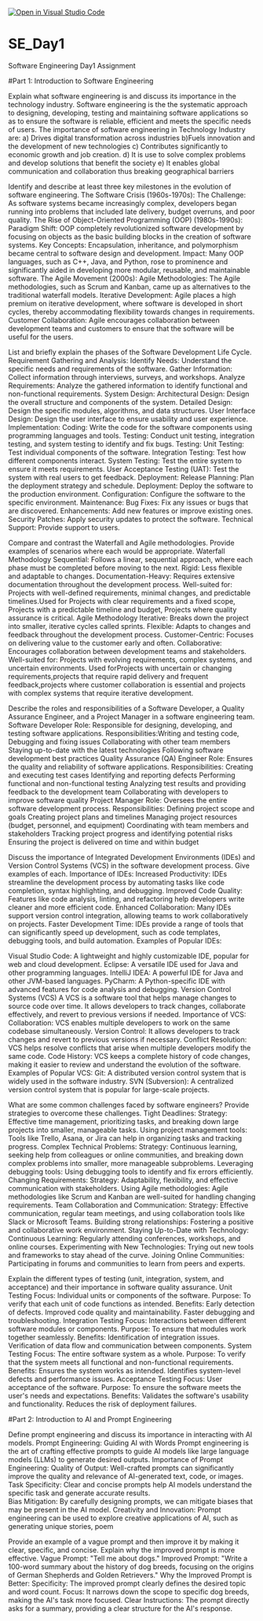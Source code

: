 [![Open in Visual Studio Code](https://classroom.github.com/assets/open-in-vscode-2e0aaae1b6195c2367325f4f02e2d04e9abb55f0b24a779b69b11b9e10269abc.svg)](https://classroom.github.com/online_ide?assignment_repo_id=16838576&assignment_repo_type=AssignmentRepo)
# SE_Day1
Software Engineering Day1 Assignment

#Part 1: Introduction to Software Engineering

Explain what software engineering is and discuss its importance in the technology industry.
Software engineering is the the systematic approach to designing, developing, testing and maintaining software applications so as to ensure the software is reliable, efficient and meets the specific needs of users. 
The importance of software engineering in Technology Industry are:
a) Drives digital transformation across industries b)Fuels innovation and the development of new technologies 
c) Contributes significantly to economic growth and job creation.
d) It is use to solve complex problems and develop solutions that benefit the society 
e) It enables global communication and collaboration thus breaking geographical barriers


Identify and describe at least three key milestones in the evolution of software engineering.
The Software Crisis (1960s-1970s): The Challenge: As software systems became increasingly complex, developers began running into problems that included late delivery, budget overruns, and poor quality.
The Rise of Object-Oriented Programming (OOP) (1980s-1990s): Paradigm Shift: OOP completely revolutionized software development by focusing on objects as the basic building blocks in the creation of software systems. Key Concepts: Encapsulation, inheritance, and polymorphism became central to software design and development. Impact: Many OOP languages, such as C++, Java, and Python, rose to prominence and significantly aided in developing more modular, reusable, and maintainable software.
The Agile Movement (2000s): Agile Methodologies: The Agile methodologies, such as Scrum and Kanban, came up as alternatives to the traditional waterfall models. Iterative Development: Agile places a high premium on iterative development, where software is developed in short cycles, thereby accommodating flexibility towards changes in requirements. Customer Collaboration: Agile encourages collaboration between development teams and customers to ensure that the software will be useful for the users.


List and briefly explain the phases of the Software Development Life Cycle.
 Requirement Gathering and Analysis: Identify Needs: Understand the specific needs and requirements of the software. Gather Information: Collect information through interviews, surveys, and workshops.
 Analyze Requirements: Analyze the gathered information to identify functional and non-functional requirements. 
 System Design: Architectural Design: Design the overall structure and components of the system. Detailed Design: Design the specific modules, algorithms, and data structures. 
 User Interface Design: Design the user interface to ensure usability and user experience.
 Implementation: Coding: Write the code for the software components using programming languages and tools.
 Testing: Conduct unit testing, integration testing, and system testing to identify and fix bugs. Testing: Unit Testing: Test individual components of the software.
 Integration Testing: Test how different components interact. System Testing: Test the entire system to ensure it meets requirements.
 User Acceptance Testing (UAT): Test the system with real users to get feedback.
 Deployment: Release Planning: Plan the deployment strategy and schedule. Deployment: Deploy the software to the production environment.
 Configuration: Configure the software to the specific environment. Maintenance: Bug Fixes: Fix any issues or bugs that are discovered. Enhancements: Add new features or improve existing ones. Security Patches: Apply security updates to protect the software. Technical Support: Provide support to users.


Compare and contrast the Waterfall and Agile methodologies. Provide examples of scenarios where each would be appropriate.
 Waterfall Methodology Sequential: Follows a linear, sequential approach, where each phase must be completed before moving to the next.   Rigid: Less flexible and adaptable to changes.   Documentation-Heavy: Requires extensive documentation throughout the development process.   Well-suited for: Projects with well-defined requirements, minimal changes, and predictable timelines.Used for Projects with clear requirements and a fixed scope, Projects with a predictable timeline and budget, Projects where quality assurance is critical.  Agile Methodology Iterative: Breaks down the project into smaller, iterative cycles called sprints.   Flexible: Adapts to changes and feedback throughout the development process.   Customer-Centric: Focuses on delivering value to the customer early and often.   Collaborative: Encourages collaboration between development teams and stakeholders.   Well-suited for: Projects with evolving requirements, complex systems, and uncertain environments.   Used forProjects with uncertain or changing requirements,projects that require rapid delivery and frequent feedback,projects where customer collaboration is essential and projects with complex systems that require iterative development.


Describe the roles and responsibilities of a Software Developer, a Quality Assurance Engineer, and a Project Manager in a software engineering team.
Software Developer Role: Responsible for designing, developing, and testing software applications. Responsibilities:Writing and testing code, Debugging and fixing issues Collaborating with other team members Staying up-to-date with the latest technologies Following software development best practices 
Quality Assurance (QA) Engineer Role: Ensures the quality and reliability of software applications. Responsibilities: Creating and executing test cases Identifying and reporting defects Performing functional and non-functional testing Analyzing test results and providing feedback to the development team Collaborating with developers to improve software quality 
Project Manager Role: Oversees the entire software development process. Responsibilities: Defining project scope and goals Creating project plans and timelines Managing project resources (budget, personnel, and equipment) Coordinating with team members and stakeholders Tracking project progress and identifying potential risks Ensuring the project is delivered on time and within budget


Discuss the importance of Integrated Development Environments (IDEs) and Version Control Systems (VCS) in the software development process. Give examples of each.
 Importance of IDEs: Increased Productivity: IDEs streamline the development process by automating tasks like code completion, syntax highlighting, and debugging. Improved Code Quality: Features like code analysis, linting, and refactoring help developers write cleaner and more efficient code. Enhanced Collaboration: Many IDEs support version control integration, allowing teams to work collaboratively on projects. Faster Development Time: IDEs provide a range of tools that can significantly speed up development, such as code templates, debugging tools, and build automation. Examples of Popular IDEs:

Visual Studio Code: A lightweight and highly customizable IDE, popular for web and cloud development. Eclipse: A versatile IDE used for Java and other programming languages. IntelliJ IDEA: A powerful IDE for Java and other JVM-based languages. PyCharm: A Python-specific IDE with advanced features for code analysis and debugging. Version Control Systems (VCS) A VCS is a software tool that helps manage changes to source code over time. It allows developers to track changes, collaborate effectively, and revert to previous versions if needed.
Importance of VCS: Collaboration: VCS enables multiple developers to work on the same codebase simultaneously. Version Control: It allows developers to track changes and revert to previous versions if necessary. Conflict Resolution: VCS helps resolve conflicts that arise when multiple developers modify the same code. Code History: VCS keeps a complete history of code changes, making it easier to review and understand the evolution of the software. Examples of Popular VCS: Git: A distributed version control system that is widely used in the software industry. SVN (Subversion): A centralized version control system that is popular for large-scale projects.

What are some common challenges faced by software engineers? Provide strategies to overcome these challenges.
Tight Deadlines: Strategy: Effective time management, prioritizing tasks, and breaking down large projects into smaller, manageable tasks. Using project management tools: Tools like Trello, Asana, or Jira can help in organizing tasks and tracking progress. Complex Technical Problems: Strategy: Continuous learning, seeking help from colleagues or online communities, and breaking down complex problems into smaller, more manageable subproblems. Leveraging debugging tools: Using debugging tools to identify and fix errors efficiently. Changing Requirements: Strategy: Adaptability, flexibility, and effective communication with stakeholders. Using Agile methodologies: Agile methodologies like Scrum and Kanban are well-suited for handling changing requirements. Team Collaboration and Communication: Strategy: Effective communication, regular team meetings, and using collaboration tools like Slack or Microsoft Teams. Building strong relationships: Fostering a positive and collaborative work environment. Staying Up-to-Date with Technology: Continuous Learning: Regularly attending conferences, workshops, and online courses. Experimenting with New Technologies: Trying out new tools and frameworks to stay ahead of the curve. Joining Online Communities: Participating in forums and communities to learn from peers and experts.


Explain the different types of testing (unit, integration, system, and acceptance) and their importance in software quality assurance.
Unit Testing Focus: Individual units or components of the software. Purpose: To verify that each unit of code functions as intended. Benefits: Early detection of defects. Improved code quality and maintainability. Faster debugging and troubleshooting.
Integration Testing Focus: Interactions between different software modules or components. Purpose: To ensure that modules work together seamlessly. Benefits: Identification of integration issues. Verification of data flow and communication between components.
System Testing Focus: The entire software system as a whole. Purpose: To verify that the system meets all functional and non-functional requirements. Benefits: Ensures the system works as intended. Identifies system-level defects and performance issues. 
Acceptance Testing Focus: User acceptance of the software. Purpose: To ensure the software meets the user's needs and expectations. Benefits: Validates the software's usability and functionality. Reduces the risk of deployment failures.

#Part 2: Introduction to AI and Prompt Engineering


Define prompt engineering and discuss its importance in interacting with AI models.
Prompt Engineering: Guiding AI with Words Prompt engineering is the art of crafting effective prompts to guide AI models like large language models (LLMs) to generate desired outputs.
Importance of Prompt Engineering: 
Quality of Output: Well-crafted prompts can significantly improve the quality and relevance of AI-generated text, code, or images.  
Task Specificity: Clear and concise prompts help AI models understand the specific task and generate accurate results.  
Bias Mitigation: By carefully designing prompts, we can mitigate biases that may be present in the AI model. 
Creativity and Innovation: Prompt engineering can be used to explore creative applications of AI, such as generating unique stories, poem


Provide an example of a vague prompt and then improve it by making it clear, specific, and concise. Explain why the improved prompt is more effective.
 Vague Prompt: "Tell me about dogs." Improved Prompt: "Write a 100-word summary about the history of dog breeds, focusing on the origins of German Shepherds and Golden Retrievers." Why the Improved Prompt is Better: Specificity: The improved prompt clearly defines the desired topic and word count. Focus: It narrows down the scope to specific dog breeds, making the AI's task more focused. Clear Instructions: The prompt directly asks for a summary, providing a clear structure for the AI's response.
